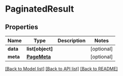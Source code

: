 # PaginatedResult

## Properties
Name | Type | Description | Notes
------------ | ------------- | ------------- | -------------
**data** | **list[object]** |  | [optional] 
**meta** | [**PageMeta**](PageMeta.md) |  | [optional] 

[[Back to Model list]](../README.md#documentation-for-models) [[Back to API list]](../README.md#documentation-for-api-endpoints) [[Back to README]](../README.md)


